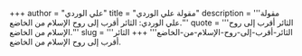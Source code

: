+++
author = "علي الوردي"
title = "مقولة علي الوردي"
description = '''مقولة علي الوردي: الثائر أقرب إلى روح الإسلام من الخاضع.'''
quote = '''الثائر أقرب إلى روح الإسلام من الخاضع.'''
slug = '''الثائر-أقرب-إلى-روح-الإسلام-من-الخاضع'''
+++
الثائر أقرب إلى روح الإسلام من الخاضع.
